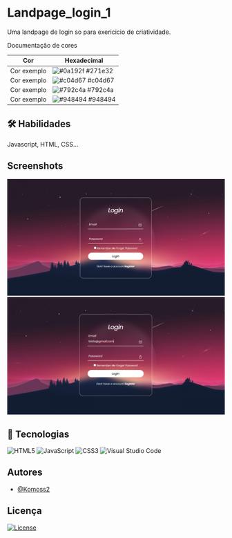 
# Landpage_login_1

Uma landpage de login so para exericicio de criatividade.


 Documentação de cores

| Cor               | Hexadecimal                                                |
| ----------------- | ---------------------------------------------------------------- |
| Cor exemplo       | ![#0a192f](https://via.placeholder.com/10/271e32?text=+) #271e32 |
| Cor exemplo       | ![#c04d67](https://via.placeholder.com/10/c04d67?text=+) #c04d67 |
| Cor exemplo       | ![#792c4a](https://via.placeholder.com/10/792c4a?text=+) #792c4a |
| Cor exemplo       | ![#948494](https://via.placeholder.com/10/948494?text=+) #948494 |




## 🛠 Habilidades
Javascript, HTML, CSS...


## Screenshots

![App Screenshot](src/print_1.png)
![App Screenshot](src/print_2.png)


## 🔗 Tecnologias
![HTML5](https://img.shields.io/badge/html5-%23E34F26.svg?style=for-the-badge&logo=html5&logoColor=white)
![JavaScript](https://img.shields.io/badge/javascript-%23323330.svg?style=for-the-badge&logo=javascript&logoColor=%23F7DF1E)
![CSS3](https://img.shields.io/badge/css3-%231572B6.svg?style=for-the-badge&logo=css3&logoColor=white)
![Visual Studio Code](https://img.shields.io/badge/Visual%20Studio%20Code-0078d7.svg?style=for-the-badge&logo=visual-studio-code&logoColor=white)


## Autores

- [@Komoss2](https://www.github.com/Kosmoss2)


## Licença

[![License](https://choosealicense.com/licenses/mit/<SUBJECT>-<MIT>-<COLOR>.svg)](https://shields.io/)



